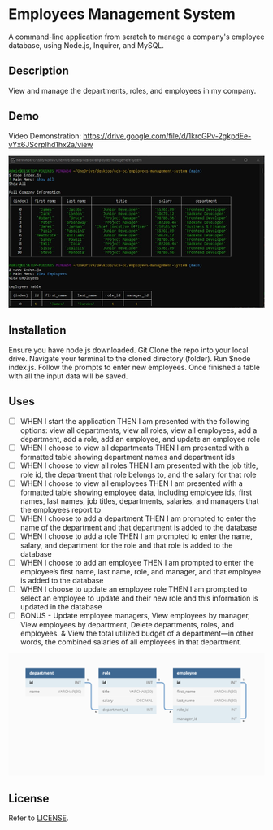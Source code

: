 # Employees Management System
A command-line application from scratch to manage a company's employee database, using Node.js, Inquirer, and MySQL.

## Description
View and manage the departments, roles, and employees in my company. 

## Demo
Video Demonstration: https://drive.google.com/file/d/1krcGPv-2gkpdEe-vYx6JScrplhd1hx2a/view

![demo thumbnail](/img/demo_of_program.jpg)

## Installation
Ensure you have node.js downloaded. Git Clone the repo into your local drive. Navigate your terminal to the cloned directory (folder). Run $node index.js. Follow the prompts to enter new employees. Once finished a table with all the input data will be saved.

## Uses
- [ ] WHEN I start the application THEN I am presented with the following options: view all departments, view all roles, view all employees, add a department, add a role, add an employee, and update an employee role
- [ ] WHEN I choose to view all departments THEN I am presented with a formatted table showing department names and department ids
- [ ] WHEN I choose to view all roles THEN I am presented with the job title, role id, the department that role belongs to, and the salary for that role
- [ ] WHEN I choose to view all employees THEN I am presented with a formatted table showing employee data, including employee ids, first names, last names, job titles, departments, salaries, and managers that the employees report to
- [ ] WHEN I choose to add a department THEN I am prompted to enter the name of the department and that department is added to the database
- [ ] WHEN I choose to add a role THEN I am prompted to enter the name, salary, and department for the role and that role is added to the database 
- [ ] WHEN I choose to add an employee THEN I am prompted to enter the employee’s first name, last name, role, and manager, and that employee is added to the database
- [ ] WHEN I choose to update an employee role THEN I am prompted to select an employee to update and their new role and this information is updated in the database
- [ ] BONUS - Update employee managers, View employees by manager, View employees by department, Delete departments, roles, and employees. & View the total utilized budget of a department—in other words, the combined salaries of all employees in that department.

![concept mockup](./img/12-sql-homework-demo-01.png)

## License
Refer to [LICENSE](/LICENSE).
